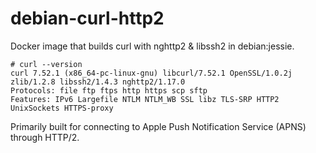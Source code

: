 # debian-curl-http2
Docker image that builds curl with nghttp2 &amp; libssh2 in debian:jessie.

```
# curl --version
curl 7.52.1 (x86_64-pc-linux-gnu) libcurl/7.52.1 OpenSSL/1.0.2j zlib/1.2.8 libssh2/1.4.3 nghttp2/1.17.0
Protocols: file ftp ftps http https scp sftp 
Features: IPv6 Largefile NTLM NTLM_WB SSL libz TLS-SRP HTTP2 UnixSockets HTTPS-proxy 
```

Primarily built for connecting to Apple Push Notification Service (APNS) through HTTP/2.
